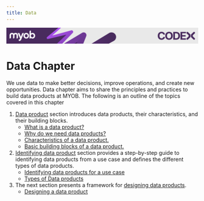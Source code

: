 ```yaml
---
title: Data
---
```

<!-- confluence-page-id: 9293661683 -->
![](../assets/BANNER.png)
# Data Chapter

We use data to make better decisions, improve operations, and create new opportunities. Data chapter aims to share the principles and practices to build data products at MYOB. The following is an outline of the topics covered in this chapter

1. [Data product](./data-product.md#what-is-a-data-product) section introduces data products, their characteristics, and their building blocks.
     * [What is a data product?](./data-product.md#what-is-a-data-product)
     * [Why do we need data products?](./data-product.md#why-do-we-need-data-products)
     * [Characteristics of a data product.](./data-product.md#data-product-characteristics)
     * [Basic building blocks of a data product.](./data-product.md#data-product-basic-building-blocks)
2. [Identifying data product](./identifying-data-products.md) section provides a step-by-step guide to identifying data products from a use case and defines the different types of data products.
     * [Identifying data products for a use case](./identifying-data-products.md)
     * [Types of Data products](./identifying-data-products.md#types-of-data-products)
3. The next section presents a framework for [designing data products](./designing-data-product.md).
     * [Designing a data product](./designing-data-product.md)
